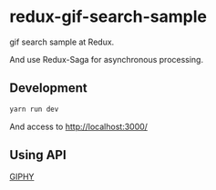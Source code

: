 # redux-gif-search-sample

gif search sample at Redux.<br>

And use Redux-Saga for asynchronous processing.



## Development

```bash
yarn run dev
```

And access to [http://localhost:3000/](http://localhost:3000/)



## Using API

[GIPHY](https://giphy.com/)
